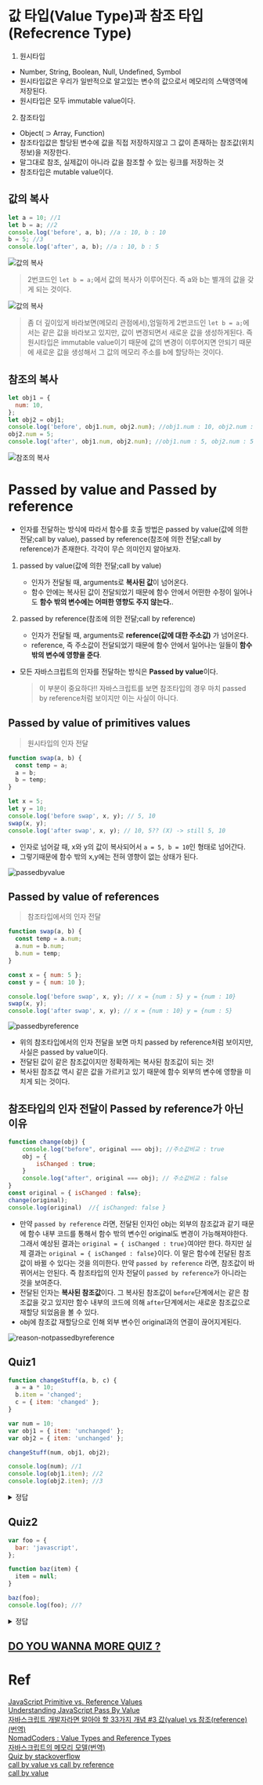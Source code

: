 # 값 타입(Value Type)과 참조 타입(Refecrence Type)

1. 원시타입

- Number, String, Boolean, Null, Undefined, Symbol
- 원시타입값은 우리가 일반적으로 알고있는 변수의 값으로서 메모리의 스택영역에 저장된다.
- 원시타입은 모두 immutable value이다.

2. 참조타입

- Object( ⊃ Array, Function)
- 참조타입값은 할당된 변수에 값을 직접 저장하지않고 그 값이 존재하는 참조값(위치정보)을 저장한다.
- 말그대로 참조, 실제값이 아니라 값을 참조할 수 있는 링크를 저장하는 것
- 참조타입은 mutable value이다.

## 값의 복사

```javascript
let a = 10; //1
let b = a; //2
console.log('before', a, b); //a : 10, b : 10
b = 5; //3
console.log('after', a, b); //a : 10, b : 5
```

![값의 복사](./images/value.png)

> 2번코드인 `let b = a;`에서 값의 복사가 이루어진다. 즉 a와 b는 별개의 값을 갖게 되는 것이다.

![값의 복사](./images/value1.png)

> 좀 더 깊이있게 바라보면(메모리 관점에서),엄밀하게 2번코드인 `let b = a;`에서는 같은 값을 바라보고 있지만, 값이 변경되면서 새로운 값을 생성하게된다. 즉 원시타입은 immutable value이기 때문에 값의 변경이 이루어지면 안되기 때문에 새로운 값을 생성해서 그 값의 메모리 주소를 b에 할당하는 것이다.

## 참조의 복사

```javascript
let obj1 = {
  num: 10,
};
let obj2 = obj1;
console.log('before', obj1.num, obj2.num); //obj1.num : 10, obj2.num : 10
obj2.num = 5;
console.log('after', obj1.num, obj2.num); //obj1.num : 5, obj2.num : 5
```

![참조의 복사](./images/reference.png)

# Passed by value and Passed by reference

- 인자를 전달하는 방식에 따라서 함수를 호출 방법은 passed by value(값에 의한 전달;call by value), passed by reference(참조에 의한 전달;call by reference)가 존재한다. 각각이 무슨 의미인지 알아보자.

1. passed by value(값에 의한 전달;call by value)

   - 인자가 전달될 때, arguments로 **복사된 값**이 넘어온다.
   - 함수 안에는 복사된 값이 전달되었기 때문에 함수 안에서 어떤한 수정이 일어나도 **함수 밖의 변수에는 어떠한 영향도 주지 않는다.**.

2. passed by reference(참조에 의한 전달;call by reference)
   - 인자가 전달될 때, arguments로 **reference(값에 대한 주소값)** 가 넘어온다.
   - reference, 즉 주소값이 전달되었기 때문에 함수 안에서 일어나는 일들이 **함수 밖의 변수에 영향을 준다**.

- 모든 자바스크립트의 인자를 전달하는 방식은 **Passed by value**이다.
  > 이 부분이 중요하다!! 자바스크립트를 보면 참조타입의 경우 마치 passed by reference처럼 보이지만 이는 사실이 아니다.

## Passed by value of primitives values

> 원시타입의 인자 전달

```javascript
function swap(a, b) {
  const temp = a;
  a = b;
  b = temp;
}

let x = 5;
let y = 10;
console.log('before swap', x, y); // 5, 10
swap(x, y);
console.log('after swap', x, y); // 10, 5?? (X) -> still 5, 10
```

- 인자로 넘어갈 때, x와 y의 값이 복사되어서 `a = 5, b = 10`인 형태로 넘어간다.
- 그렇기때문에 함수 밖의 x,y에는 전혀 영향이 없는 상태가 된다.

![passedbyvalue](./images/passbyvalue.png)

## Passed by value of references

> 참조타입에서의 인자 전달

```javascript
function swap(a, b) {
  const temp = a.num;
  a.num = b.num;
  b.num = temp;
}

const x = { num: 5 };
const y = { num: 10 };

console.log('before swap', x, y); // x = {num : 5} y = {num : 10}
swap(x, y);
console.log('after swap', x, y); // x = {num : 10} y = {num : 5}
```

![passedbyreference](./images/passbyreference.png)

- 위의 참조타입에서의 인자 전달을 보면 마치 passed by reference처럼 보이지만, 사실은 passed by value이다.
- 전달된 값이 같은 참조값이지만 정확하게는 복사된 참조값이 되는 것!
- 복사된 참조값 역시 같은 값을 가르키고 있기 때문에 함수 외부의 변수에 영향을 미치게 되는 것이다.

## 참조타입의 인자 전달이 Passed by reference가 아닌 이유

```javascript
function change(obj) {
    console.log("before", original === obj); //주소값비교 : true
    obj = {
        isChanged : true;
    }
    console.log("after", original === obj); // 주소값비교 : false
}
const original = { isChanged : false};
change(original);
console.log(original)  //{ isChanged: false }
```

- 만약 `passed by reference` 라면, 전달된 인자인 obj는 외부의 참조값과 같기 때문에 함수 내부 코드를 통해서 함수 밖의 변수인 original도 변경이 가능해져야한다. 그래서 예상된 결과는 `original = { isChanged : true}`여야만 한다. 하지만 실제 결과는 `original = { isChanged : false}`이다. 이 말은 함수에 전달된 참조값이 바뀔 수 있다는 것을 의미한다. 만약 `passed by reference` 라면, 참조값이 바뀌어서는 안된다. 즉 참조타입의 인자 전달이 `passed by reference`가 아니라는 것을 보여준다.
- 전달된 인자는 **복사된 참조값**이다. 그 복사된 참조값이 `before`단계에서는 같은 참조값을 갖고 있지만 함수 내부의 코드에 의해 `after`단계에서는 새로운 참조값으로 재할당 되었음을 볼 수 있다.
- obj에 참조값 재할당으로 인해 외부 변수인 original과의 연결이 끊어지게된다.

![reason-notpassedbyreference](./images/notPassedbyreference.png)

## Quiz1

```javascript
function changeStuff(a, b, c) {
  a = a * 10;
  b.item = 'changed';
  c = { item: 'changed' };
}

var num = 10;
var obj1 = { item: 'unchanged' };
var obj2 = { item: 'unchanged' };

changeStuff(num, obj1, obj2);

console.log(num); //1
console.log(obj1.item); //2
console.log(obj2.item); //3
```

<details>
<summary>정답</summary>
<div markdown="1">
> 10 | changed | unchanged
</div>
</details>

## Quiz2

```javascript
var foo = {
  bar: 'javascript',
};

function baz(item) {
  item = null;
}

baz(foo);
console.log(foo); //?
```

<details>
<summary>정답</summary>
<div markdown="1">
> { bar : 'javascript' }
</div>
</details>

## [DO YOU WANNA MORE QUIZ ?](quizs.md)

# Ref

[JavaScript Primitive vs. Reference Values](https://www.javascripttutorial.net/javascript-primitive-vs-reference-values/)
<br>
[Understanding JavaScript Pass By Value](https://www.javascripttutorial.net/javascript-pass-by-value/)<br>
[자바스크립트 개발자라면 알아야 할 33가지 개념 #3 값(value) vs 참조(reference) (번역)](https://velog.io/@jakeseo_me/2019-04-01-1904-%EC%9E%91%EC%84%B1%EB%90%A8-2bjty7tuuf)
<br>
[NomadCoders : Value Types and Reference Types](https://www.youtube.com/watch?v=hYHv5m1NMFE&list=PL7jH19IHhOLMmmjrwCi7-dMFVdoU0hhgF&index=9&t=0s)
<br>
[자바스크립트의 메모리 모델(번역)](https://junwoo45.github.io/2019-11-04-memory_model/)
<br>
[Quiz by stackoverflow](https://stackoverflow.com/questions/518000/is-javascript-a-pass-by-reference-or-pass-by-value-language)
<br>
[call by value vs call by reference](https://perfectacle.github.io/2017/10/30/js-014-call-by-value-vs-call-by-reference/)
<br>
[call by value](https://blueshw.github.io/2018/09/15/pass-by-reference/)
